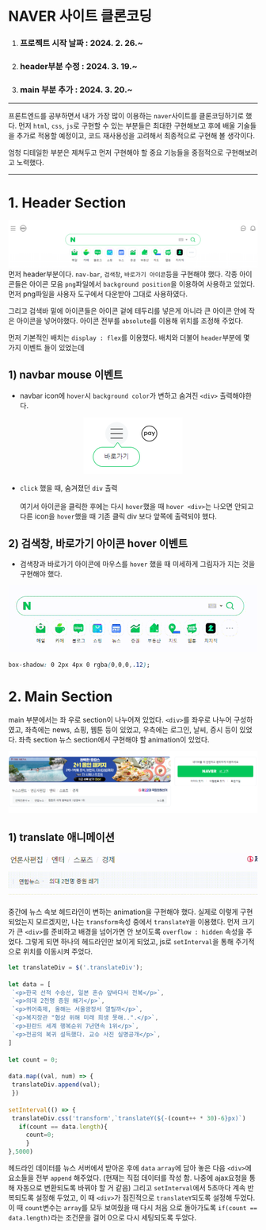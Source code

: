# NAVER 사이트 클론코딩

1. ### 프로젝트 시작 날짜 : 2024. 2. 26.~</br>
2. ### header부분 수정 : 2024. 3. 19.~</br>
3. ### main 부분 추가 : 2024. 3. 20.~

---

프론트엔드를 공부하면서 내가 가장 많이 이용하는 `naver`사이트를 클론코딩하기로 했다. 먼저 `html`, `css`, `js`로 구현할 수 있는 부분들은 최대한 구현해보고 후에 배울 기술들을 추가로 적용할 예정이고, 코드 재사용성을 고려해서 최종적으로 구현해 볼 생각이다.

엄청 디테일한 부분은 제쳐두고 먼저 구현해야 할 중요 기능들을 중점적으로 구현해보려고 노력했다. 

--- 

# 1. Header Section
  ![hover](./readmd/3.png)<br>
  먼저 header부분이다. `nav-bar`, `검색창`, `바로가기 아이콘`등을 구현해야 했다. 각종 아이콘들은 아이콘 모음 `png`파일에서 `background position`을 이용하여 사용하고 있었다. 먼저 png파일을 사용자 도구에서 다운받아 그대로 사용하였다.

  그리고 검색바 밑에 아이콘들은 아이콘 겉에 테두리를 넣은게 아니라 큰 아이콘 안에 작은 아이콘을 넣어야했다. 아이콘 전부를 `absolute`를 이용해 위치를 조정해 주었다.

  먼저 기본적인 배치는 `display : flex`를 이용했다. 배치와 더불어 `header`부분에 몇 가지 이벤트 들이 있었는데


## 1) navbar mouse 이벤트

   - navbar icon에 `hover`시 `background color`가 변하고 숨겨진 `<div>` 출력해야한다.

  <p align="center"><img src="./readmd/1.png"></p>

  - `click` 했을 때, 숨겨졌던 `div` 출력<br><br>
   여기서 아이콘을 클릭한 후에는 다시 `hover`했을 때 `hover <div>`는 나오면 안되고 다른 icon을 `hover`했을 때 기존 클릭 div 보다 앞쪽에 출력되야 했다.

## 2) 검색창, 바로가기 아이콘 hover 이벤트

  - 검색창과 바로가기 아이콘에 마우스를 `hover` 했을 때 미세하게 그림자가 지는 것을 구현해야 했다.

  <p align="center"><img src="./readmd/mp4_1.gif"></p>

```css
box-shadow: 0 2px 4px 0 rgba(0,0,0,.12);
```

# 2. Main Section
 main 부분에서는 좌 우로 section이 나누어져 있었다. `<div>`를 좌우로 나누어 구성하였고, 좌측에는 news, 쇼핑, 웹툰 등이 있었고, 우측에는 로그인, 날씨, 증시 등이 있었다. 좌측 section 뉴스 section에서 구현해야 할 animation이 있었다.

  <p align="center"><img src="./readmd/4.png"></p>

 ## 1) translate 애니메이션

 <p align="center"><img src="./readmd/mp4_2.gif"></p>

  중간에 뉴스 속보 헤드라인이 변하는 animation을 구현해야 했다. 실제로 이렇게 구현되었는지 모르겠지만, 나는 `transform`속성 중에서 `translateY`을 이용했다. 먼저 크기가 큰 `<div>`를 준비하고 배경을 넘어가면 안 보이도록 `overflow : hidden` 속성을 주었다. 그렇게 되면 하나의 헤드라인만 보이게 되었고, js로 `setInterval`을 통해 주기적으로 위치를 이동시켜 주었다.

   ```js
  let translateDiv = $('.translateDiv');

  let data = [
    `<p>한국 선적 수송선, 일본 혼슈 앞바다서 전복</p>`,
    `<p>의대 2천명 증원 쐐기</p>`,
    `<p>퀴어축제, 올해는 서울광장서 열릴까</p>`,
    `<p>복지장관 "협상 위해 미래 희생 못해..".</p>`,
    `<p>핀란드 세계 행복순위 7년연속 1위</p>`,
    `<p>전공의 복귀 설득했다. 교슈 사진 실명공개</p>`,
  ]

  let count = 0;

  data.map((val, num) => {
    translateDiv.append(val);
    })

  setInterval(() => {
    translateDiv.css('transform',`translateY(${-(count++ * 30)-6}px)`)
      if(count == data.length){
        count=0;
        }
  },5000)
   ```

   헤드라인 데이터를 뉴스 서버에서 받아온 후에 `data` `array`에 담아 놓은 다음 `<div>`에 요소들을 전부 `append` 해주었다. (현재는 직접 데이터를 작성 함. 나중에 ajax요청을 통해 자동으로 변환되도록 바꿔야 할 거 같음) 그리고 `setInterval`에서 5초마다 계속 반복되도록 설정해 두었고, 이 때 `<div>`가 점진적으로 `translateY`되도록 설정해 두었다. 이 때 `count`변수는 `array`를 모두 보여줬을 때 다시 처음 으로 돌아가도록 `if(count == data.length)`라는 조건문을 걸어 0으로 다시 세팅되도록 두었다.
